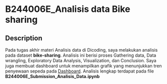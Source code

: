 # B244006E_Analisis data Bike sharing

## Description
Pada tugas akhir materi Analisis data di Dicoding, saya melakukan analisis pada dataset **bike-sharing**. Analisis ini berisi proses Gathering data, Data wrangling, Exploratory Data Analysis, Visualization, dan Conclusion. 
Saya juga membuat dashboard untuk menampilkan grafik yang menunjukkan tren penyewaan sepeda pada [Dashboard](https://dashboardpy-b244006ebian.streamlit.app/). Analisis lengkap terdapat pada file **B244006E_Submission_Analisis_Data.ipynb**

## 
